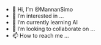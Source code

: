 - 👋 Hi, I’m @MannanSimo
- 👀 I’m interested in ...
- 🌱 I’m currently learning AI
- 💞️ I’m looking to collaborate on ...
- 📫 How to reach me ...

<!---
MannanSimo/MannanSimo is a ✨ special ✨ repository because its `README.md` (this file) appears on your GitHub profile.
You can click the Preview link to take a look at your changes.
--->
